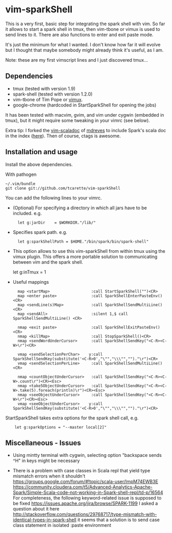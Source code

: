 # vim-sparkShell

This is a very first, basic step for integrating the spark shell with vim.
So far it allows to start a spark shell in tmux, then vim-tbone or vimux is used to
send lines to it. There are also functions to enter and exit paste mode.

It's just the minimum for what I wanted. I don't know how far it will
evolve but I thought that maybe somebody might already think it's useful,
as I am.

Note: these are my first vimscript lines and I just discovered tmux...

## Dependencies

* tmux         (tested with version 1.9)
* spark-shell  (tested with version 1.2.0)
* vim-tbone of Tim Pope or [vimux](https://github.com/benmills/vimux.git).
* google-chrome (hardcoded in StartSparkShell for opening the jobs)

It has been tested with macvim, gvim, and vim under cygwin (embedded in tmux), but it might require some tweaking in your vimrc (see below).

Extra tip: I forked the [vim-scaladoc](https://github.com/mdreves/vim-scaladoc) of [mdreves](https://github.com/mdreves) to include Spark's scala doc in the index ([here](https://github.com/tcarette/vim-scaladoc)). Then of course, ctags is awesome.

## Installation and usage

Install the above dependencies.

With pathogen

    ~/.vim/bundle
    git clone git://github.com/tcarette/vim-sparkShell

You can add the following lines to your vimrc.
	
* (Optional) For specifying a directory in which all jars have to be
included. e.g.

		let g:jarDir    = $WORKDIR."/lib/"

* Specifies spark path. e.g.

		let g:sparkShellPath = $HOME."/bin/spark/bin/spark-shell"

* This option allows to use this vim-sparkShell from within tmux using the vimux plugin. This offers a more portable solution to communicating between vim and the spark shell.

    let g:inTmux         = 1

* Useful mappings

		map <startMap>                  :call StartSparkShell("")<CR>
		map <enter paste>               :call SparkShellEnterPasteEnv()<CR>
		map <sendLine(s)Map>            :call SparkShellSendMultiLine() <CR>
		map <sendAll>                   :silent 1,$ call SparkShellSendMultiLine() <CR>

		nmap <exit paste>               :call SparkShellExitPasteEnv()<CR>
		nmap <killMap>                  :call StopSparkShell()<CR>
		nmap <sendWordUnderCursor>      :call SparkShellSendKey("<C-R><C-W>\r")<CR> 

		vmap <sendSelectionPerChar>    y:call SparkShellSendKey(substitute('<C-R>0',"\"","\\\"","")."\r")<CR>
		vmap <sendSelectionPerLine>     :call SparkShellSendMultiLine() <CR>

		nmap <countObjectUnderCursor>   :call SparkShellSendKey("<C-R><C-W>.count\r")<CR><Esc>
		nmap <take5ObjectUnderCursor>   :call SparkShellSendKey("<C-R><C-W>.take(5).foreach(println)\r")<CR><Esc>
		nmap <seeObjectUnderCursor>     :call SparkShellSendKey("<C-R><C-W>\r")<CR><Esc>
		vmap <seeObjectUnderCursor>    y:call SparkShellSendKey(substitute('<C-R>0',"\"","\\\"","")."\r")<CR>


StartSparkShell takes extra options for the spark shell call, e.g.

		let g:sparkOptions = "--master local[2]"

## Miscellaneous - Issues

* Using mintty terminal with cygwin, selecting option "backspace sends ^H" in keys might be necessary

* There is a problem with case classes in Scala repl that yield type mismatch errors when it shouldn't
https://groups.google.com/forum/#!topic/scala-user/lmpM74EWB3E
https://community.cloudera.com/t5/Advanced-Analytics-Apache-Spark/Simple-Scala-code-not-working-in-Spark-shell-repl/td-p/16564
For completeness, the following keyword-related issue is supposed to be fixed
https://issues.apache.org/jira/browse/SPARK-1199
I asked a question about it here
http://stackoverflow.com/questions/29768717/type-mismatch-with-identical-types-in-spark-shell
it seems that a solution is to send case class statement in isolated :paste environment
